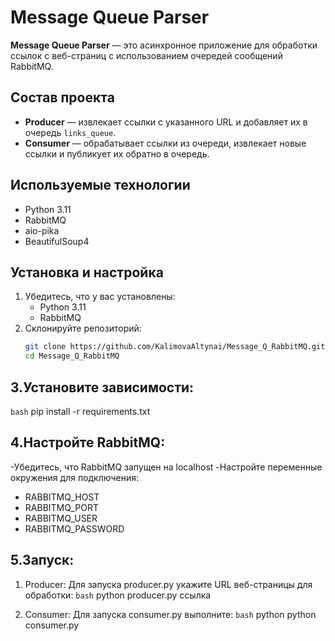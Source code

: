 # Message Queue Parser

**Message Queue Parser** — это асинхронное приложение для обработки ссылок с веб-страниц с использованием очередей сообщений RabbitMQ.

## Состав проекта

- **Producer** — извлекает ссылки с указанного URL и добавляет их в очередь `links_queue`.
- **Consumer** — обрабатывает ссылки из очереди, извлекает новые ссылки и публикует их обратно в очередь.

## Используемые технологии

- Python 3.11
- RabbitMQ
- aio-pika
- BeautifulSoup4

## Установка и настройка

1. Убедитесь, что у вас установлены:
   - Python 3.11
   - RabbitMQ
2. Склонируйте репозиторий:
   ```bash
   git clone https://github.com/KalimovaAltynai/Message_Q_RabbitMQ.git
   cd Message_Q_RabbitMQ
   
## 3.Установите зависимости:
  ```bash```
   pip install -r requirements.txt
## 4.Настройте RabbitMQ:

-Убедитесь, что RabbitMQ запущен на localhost
-Настройте переменные окружения для подключения:
- RABBITMQ_HOST
- RABBITMQ_PORT
- RABBITMQ_USER
- RABBITMQ_PASSWORD

## 5.Запуск:
1. Producer: Для запуска producer.py укажите URL веб-страницы для обработки:
  ```bash```
  python producer.py ссылка

2. Consumer: Для запуска consumer.py выполните:
   ```bash```
  python python consumer.py
